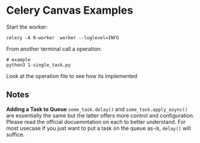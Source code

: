 # Celery Canvas Examples

Start the worker:

```shell
celery -A 0-worker  worker --loglevel=INFO
```

From another terminal call a operation:

```shell
# example
python3 1-single_task.py
```

Look at the operation file to see how its implemented

## Notes

**Adding a Task to Queue**
`some_task.delay()` and `some_task.apply_async()` are essentially the same but the latter offers more control and configuration. Please read the official docuemntation on each to better understand. For most usecase if you just want to put a task on the queue as-is, `delay()` will suffice.
